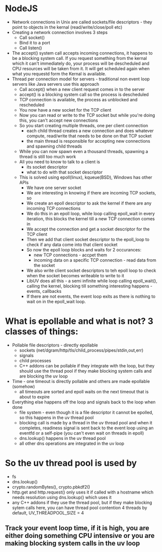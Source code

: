 # NodeJS

- Network connections in Unix are called sockets/file descriptors - they point to objects in the kernal (read/write/close/poll etc)
- Creating a network connection involves 3 steps
  - Call socket()
  - Bind it to a port
  - Call listen()
- The accept() system call accepts incoming connections, it happens to be a blocking system call. If you request something from the kernal which it can't immediately do, your process will be descheduled and CPU resources will be taken from it. It will get scheduled again when what you requestd form the Kernal is available.
- Thread per connection model for servers - traditional non event loop servers like Java servers use this approach
  - Call accept() when a new client request comes in to the server
  - accept() is a blocking system call so the process is descheduled
  - TCP connection is available, the process as unblocked and rescheduled
  - You now have a new socket for the TCP client
  - Now you can read or write to the TCP socket but while you're doing this, you can't accept new connections
  - So you start creating multiple threads, one per client connection
    - each child thread creates a new connection and does whatever compute, read/write that needs to be done on that TCP socket
    - the main thread is responsible for accepting new connections and spawning child threads
  - While you can now spawn even a thousand threads, spawning a thread is still too much work
  - All you need to know to talk to a client is
    - its socket descriptor
    - what to do with that socket descriptor
  - This is solved using epoll(linux), kqueue(BSD), Windows has other APIs
    - We have one server socket
    - We are interesting in knowing if there are incoming TCP sockets, so 
    - We create an epoll descriptor to ask the kernel if there are any incoming TCP connections
    - We do this in an epoll loop, while loop calling epoll_wait in every iteration, this blocks the kernel till a new TCP connection comes in
    - We accept the connection and get a socket descriptor for the TCP client
    - Then we add that client socket descriptor to the epoll_loop to check if any data come into that client socket
    - So now the epoll loop blocks and waits for 2 occurances:
      - new TCP connections - accpet them
      - incoming data on a specific TCP connection - read data from the socket
    - We also write client socket descriptors to teh epoll loop to check when the socket becomes writeable to write to it
    - LibUV does all this - a semi infinite while loop calling epoll_wait(), calling the kernel, blocking till something interesting happens - events, callbacks
    - If there are not events, the event loop exits as there is nothing to wait on in the epoll_wait loop. 


# What is epollable and what is not? 3 classes of things:
- Pollable file descriptors - directly epollable
  - sockets (net/dgram/http/tls/child_process/pipes/stdin,out,err)
  - signals
  - child processes
  - C++ addons can be pollable if they integrate with the loop, but they should use the thread pool if they make blocking system calls and are blocking the uv loop
- Time - one timeout is directly pollable and others are made epollable (somehow)
  - all timeouts are sorted and epoll waits on the next timeout that is about to expire
- Everything else happens off the loop and signals back to the loop when done
  - file system - even though it is a file descriptor it cannot be epolled, so this happens in the uv thread pool
  - blocking call is made by a thread in the uv thread pool and when it completes, readiness signal is sent back to the event loop using an eventfd or a self-pipe (you can't even wait on threads in epoll)
  - dns.lookup() happens in the uv thread pool
  - all other dns operations are integrated in the uv loop


# So the uv thread pool is used by
- fs
- dns.lookup()
- crypto.randomBytes(), crypto.pbkdf2()
- http.get and http.request() only uses it if called with a hostname which needs resolution using dns.lookup() which uses it
- any C++ addons if they use the thread pool, but if they make blocking sytem calls here, you can have thread pool contention
4 threads by default, UV_THREADPOOL_SIZE = 4

## Track your event loop time, if it is high, you are either doing something CPU intensive or you are making blocking system calls in the uv loop
